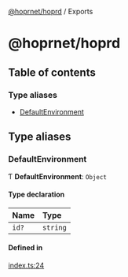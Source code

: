[@hoprnet/hoprd](README.md) / Exports

# @hoprnet/hoprd

## Table of contents

### Type aliases

- [DefaultEnvironment](modules.md#defaultenvironment)

## Type aliases

### DefaultEnvironment

Ƭ **DefaultEnvironment**: `Object`

#### Type declaration

| Name | Type |
| :------ | :------ |
| `id?` | `string` |

#### Defined in

[index.ts:24](https://github.com/hoprnet/hoprnet/blob/master/packages/hoprd/src/index.ts#L24)
